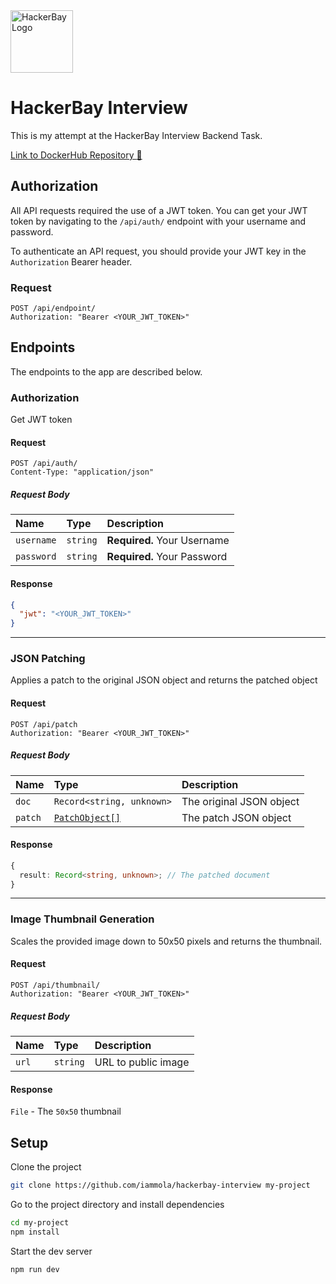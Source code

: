 <img src="https://raw.githubusercontent.com/hackerbay/interview/master/companylogo.png" alt="HackerBay Logo" width="100" height="100">

# HackerBay Interview

This is my attempt at the HackerBay Interview Backend Task.

[Link to DockerHub Repository :whale2:](https://hub.docker.com/r/iammola/hackerbayinterviewbackend)

## Authorization

All API requests required the use of a JWT token. You can get your JWT token by navigating to the `/api/auth/` endpoint with your username and password.

To authenticate an API request, you should provide your JWT key in the `Authorization` Bearer header.

### Request

```http
POST /api/endpoint/
Authorization: "Bearer <YOUR_JWT_TOKEN>"
```

## Endpoints

The endpoints to the app are described below.

### Authorization

Get JWT token

#### Request

```http
POST /api/auth/
Content-Type: "application/json"
```

##### Request Body

| Name       | Type     | Description                 |
| :--------- | :------- | :-------------------------- |
| `username` | `string` | **Required.** Your Username |
| `password` | `string` | **Required.** Your Password |

#### Response

```json
{
  "jwt": "<YOUR_JWT_TOKEN>"
}
```

---

### JSON Patching

Applies a patch to the original JSON object and returns the patched object

#### Request

```http
POST /api/patch
Authorization: "Bearer <YOUR_JWT_TOKEN>"
```

##### Request Body

| Name    | Type                                  | Description              |
| :------ | :------------------------------------ | :----------------------- |
| `doc`   | `Record<string, unknown>`             | The original JSON object |
| `patch` | [`PatchObject[]`](src/types/index.ts) | The patch JSON object    |

#### Response

```ts
{
  result: Record<string, unknown>; // The patched document
}
```

---

### Image Thumbnail Generation

Scales the provided image down to 50x50 pixels and returns the thumbnail.

#### Request

```http
POST /api/thumbnail/
Authorization: "Bearer <YOUR_JWT_TOKEN>"
```

##### Request Body

| Name  | Type     | Description         |
| :---- | :------- | :------------------ |
| `url` | `string` | URL to public image |

#### Response

`File` - The `50x50` thumbnail

## Setup

Clone the project

```bash
git clone https://github.com/iammola/hackerbay-interview my-project
```

Go to the project directory and install dependencies

```bash
cd my-project
npm install
```

Start the dev server

```bash
npm run dev
```
